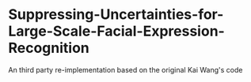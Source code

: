 # Suppressing-Uncertainties-for-Large-Scale-Facial-Expression-Recognition
An third party re-implementation based on  the original Kai Wang's code
